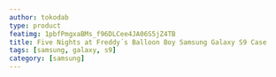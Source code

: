 ```yaml
---
author: tokodab
type: product
featimg: 1pbfPmgxaBMs_f96DLCee4JA06S5jZ4TB
title: Five Nights at Freddy´s Balloon Boy Samsung Galaxy S9 Case
tags: [samsung, galaxy, s9]
category: [samsung]
---
```

